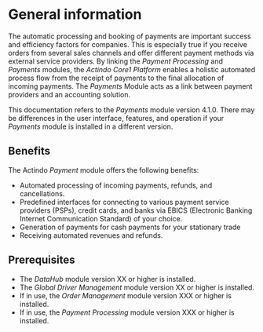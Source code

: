# General information
The automatic processing and booking of payments are important success and efficiency factors for companies. This is especially true if you receive orders from several sales channels and offer different payment methods via external service providers. By linking the *Payment Processing* and *Payments* modules, the *Actindo Core1 Platform* enables a holistic automated process flow from the receipt of payments to the final allocation of incoming payments. The *Payments* Module acts as a link between payment providers and an accounting solution.      


This documentation refers to the *Payments* module version 4.1.0. There may be differences in the user interface, features, and operation if your *Payments* module is installed in a different version.



## Benefits
The Actindo *Payment* module offers the following benefits:
- Automated processing of incoming payments, refunds, and cancellations.
- Predefined interfaces for connecting to various payment service providers (PSPs), credit cards, and banks via EBICS (Electronic Banking Internet Communication Standard) of your choice.
- Generation of payments for cash payments for your stationary trade
- Receiving automated revenues and refunds. 

<!---Stefan, welche Modulversionen werden gebraucht?-->
## Prerequisites
- The *DataHub* module version XX or higher is installed.
- The *Global Driver Management* module version XX or higher is installed.
- If in use, the *Order Management* module version XXX or higher is installed.
- If in use, the *Payment Processing* module version XXX or higher is installed. 